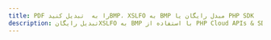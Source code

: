 ---title: PDF را به  تبدیل کنیدBMP، XSLFO به BMP مبدل رایگان یا PHP SDKdescription: تبدیل رایگانXSLFO به BMP با استفاده از PHP Cloud APIs & SDK همچنین اسناد PDF را در Cloud ایجاد، ویرایش و رندر کنید.---